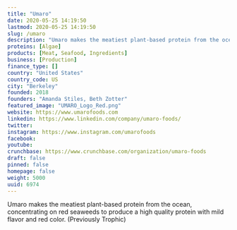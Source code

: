 ```yaml
---
title: "Umaro"
date: 2020-05-25 14:19:50
lastmod: 2020-05-25 14:19:50
slug: /umaro
description: "Umaro makes the meatiest plant-based protein from the ocean, concentrating on red seaweeds to produce a high quality protein with mild flavor and red color. (Previously Trophic)"
proteins: [Algae]
products: [Meat, Seafood, Ingredients]
business: [Production]
finance_type: []
country: "United States"
country_code: US
city: "Berkeley"
founded: 2018
founders: "Amanda Stiles, Beth Zotter"
featured_image: "UMARO_Logo_Red.png"
website: https://www.umarofoods.com
linkedin: https://www.linkedin.com/company/umaro-foods/
twitter: 
instagram: https://www.instagram.com/umarofoods
facebook: 
youtube: 
crunchbase: https://www.crunchbase.com/organization/umaro-foods
draft: false
pinned: false
homepage: false
weight: 5000
uuid: 6974
---
```

Umaro makes the meatiest plant-based protein from the ocean, concentrating on red seaweeds to produce a high quality protein with mild flavor and red color. (Previously Trophic)
